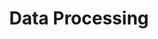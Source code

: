 ---
title: Data Processing
layout: filtered-collection
collection: wiki
taxonomy: data
entries_layout: list
permalink: /wiki/data
---